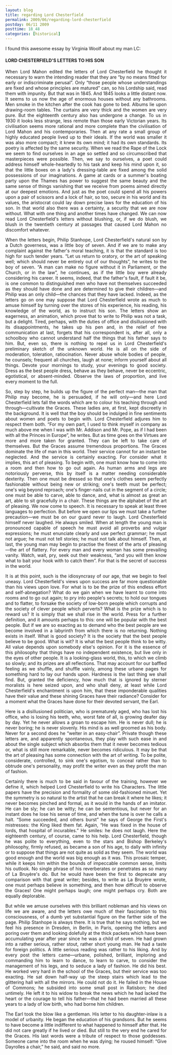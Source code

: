 ```yaml
---
layout: blog
title: regarding Lord Chesterfield
permalink: 2009/06/regarding-lord-chesterfield
postday: 06/11 2009
posttime: 18_48
categories: [historical]
---
```


<p>I found this awesome essay by Virginia Woolf about my man LC:</p>
<div align="justify" style="text-align:justify">
<h4>LORD CHESTERFIELD'S LETTERS TO HIS SON</h4>
<p>When Lord Mahon edited the letters of Lord Chesterfield he thought it necessary to warn the intending reader that they are “by no means fitted for early or indiscriminate perusal”. Only “those people whose understandings are fixed and whose principles are matured” can, so his Lordship said, read them with impunity. But that was in 1845. And 1845 looks a little distant now. It seems to us now the age of enormous houses without any bathrooms. Men smoke in the kitchen after the cook has gone to bed. Albums lie upon drawing-room tables. The curtains are very thick and the women are very pure. But the eighteenth century also has undergone a change. To us in 1930 it looks less strange, less remote than those early Victorian years. Its civilisation seems more rational and more complete than the civilisation of Lord Mahon and his contemporaries. Then at any rate a small group of highly educated people lived up to their ideals. If the world was smaller it was also more compact; it knew its own mind; it had its own standards. Its poetry is affected by the same security. When we read the Rape of the Lock we seem to find ourselves in an age so settled and so circumscribed that masterpieces were possible. Then, we say to ourselves, a poet could address himself whole-heartedly to his task and keep his mind upon it, so that the little boxes on a lady's dressing-table are fixed among the solid possessions of our imaginations. A game at cards or a summer's boating party upon the Thames has power to suggest the same beauty and the same sense of things vanishing that we receive from poems aimed directly at our deepest emotions. And just as the poet could spend all his powers upon a pair of scissors and a lock of hair, so too, secure in his world and its values, the aristocrat could lay down precise laws for the education of his son. In that world also there was a certainty, a security that we are now without. What with one thing and another times have changed. We can now read Lord Chesterfield's letters without blushing, or, if we do blush, we blush in the twentieth century at passages that caused Lord Mahon no discomfort whatever.</p>
<p>When the letters begin, Philip Stanhope, Lord Chesterfield's natural son by a Dutch governess, was a little boy of seven. And if we are to make any complaint against the father's moral teaching, it is that the standard is too high for such tender years. “Let us return to oratory, or the art of speaking well; which should never be entirely out of our thoughts”, he writes to the boy of seven. “A man can make no figure without it in Parliament, or the Church, or in the law”, he continues, as if the little boy were already considering his career. It seems, indeed, that the father's fault, if fault it be, is one common to distinguished men who have not themselves succeeded as they should have done and are determined to give their children—and Philip was an only child—the chances that they have lacked. Indeed, as the letters go on one may suppose that Lord Chesterfield wrote as much to amuse himself by turning over the stores of his experience, his reading, his knowledge of the world, as to instruct his son. The letters show an eagerness, an animation, which prove that to write to Philip was not a task, but a delight. Tired, perhaps, with the duties of office and disillusioned with its disappointments, he takes up his pen and, in the relief of free communication at last, forgets that his correspondent is, after all, only a schoolboy who cannot understand half the things that his father says to him. But, even so, there is nothing to repel us in Lord Chesterfield's preliminary sketch of the unknown world. He is all on the side of moderation, toleration, ratiocination. Never abuse whole bodies of people, he counsels; frequent all churches, laugh at none; inform yourself about all things. Devote your mornings to study, your evenings to good society. Dress as the best people dress, behave as they behave, never be eccentric, egotistical, or absent-minded. Observe the laws of proportion, and live every moment to the full.</p>
<p>So, step by step, he builds up the figure of the perfect man—the man that Philip may become, he is persuaded, if he will only—and here Lord Chesterfield lets fall the words which are to colour his teaching through and through—cultivate the Graces. These ladies are, at first, kept discreetly in the background. It is well that the boy should be indulged in fine sentiments about women and poets to begin with. Lord Chesterfield adjures him to respect them both. “For my own part, I used to think myself in company as much above me when I was with Mr. Addison and Mr. Pope, as if I had been with all the Princes in Europe”, he writes. But as time goes on the Virtues are more and more taken for granted. They can be left to take care of themselves. But the Graces assume tremendous proportions. The Graces dominate the life of man in this world. Their service cannot for an instant be neglected. And the service is certainly exacting. For consider what it implies, this art of pleasing. To begin with, one must know how to come into a room and then how to go out again. As human arms and legs are notoriously perverse, this by itself is a matter needing considerable dexterity. Then one must be dressed so that one's clothes seem perfectly fashionable without being new or striking; one's teeth must be perfect; one's wig beyond reproach; one's finger-nails cut in the segment of a circle; one must be able to carve, able to dance, and, what is almost as great an art, able to sit gracefully in a chair. These things are the alphabet of the art of pleasing. We now come to speech. It is necessary to speak at least three languages to perfection. But before we open our lips we must take a further precaution—we must be on our guard never to laugh. Lord Chesterfield himself never laughed. He always smiled. When at length the young man is pronounced capable of speech he must avoid all proverbs and vulgar expressions; he must enunciate clearly and use perfect grammar; he must not argue; he must not tell stories; he must not talk about himself. Then, at last, the young man may begin to practise the finest of the arts of pleasing—the art of flattery. For every man and every woman has some prevailing vanity. Watch, wait, pry, seek out their weakness, “and you will then know what to bait your hook with to catch them”. For that is the secret of success in the world.</p>
<p>It is at this point, such is the idiosyncrasy of our age, that we begin to feel uneasy. Lord Chesterfield's views upon success are far more questionable than his views upon love. For what is to be the prize of this endless effort and self-abnegation? What do we gain when we have learnt to come into rooms and to go out again; to pry into people's secrets; to hold our tongues and to flatter, to forsake the society of low-born people which corrupts and the society of clever people which perverts? What is the prize which is to reward us? It is simply that we shall rise in the world. Press for a further definition, and it amounts perhaps to this: one will be popular with the best people. But if we are so exacting as to demand who the best people are we become involved in a labyrinth from which there is no returning. Nothing exists in itself. What is good society? It is the society that the best people believe to be good. What is wit? It is what the best people think to be witty. All value depends upon somebody else's opinion. For it is the essence of this philosophy that things have no independent existence, but live only in the eyes of other people. It is a looking-glass world, this, to which we climb so slowly; and its prizes are all reflections. That may account for our baffled feeling as we shuffle, and shuffle vainly, among these urbane pages for something hard to lay our hands upon. Hardness is the last thing we shall find. But, granted the deficiency, how much that is ignored by sterner moralists is here seized upon, and who shall deny, at least while Lord Chesterfield's enchantment is upon him, that these imponderable qualities have their value and these shining Graces have their radiance? Consider for a moment what the Graces have done for their devoted servant, the Earl.</p>
<p>Here is a disillusioned politician, who is prematurely aged, who has lost his office, who is losing his teeth, who, worst fate of all, is growing deafer day by day. Yet he never allows a groan to escape him. He is never dull; he is never boring; he is never slovenly. His mind is as well groomed as his body. Never for a second does he “welter in an easy-chair”. Private though these letters are, and apparently spontaneous, they play with such ease in and about the single subject which absorbs them that it never becomes tedious or, what is still more remarkable, never becomes ridiculous. It may be that the art of pleasing has some connection with the art of writing. To be polite, considerate, controlled, to sink one's egotism, to conceal rather than to obtrude one's personality, may profit the writer even as they profit the man of fashion.</p>
<p>Certainly there is much to be said in favour of the training, however we define it, which helped Lord Chesterfield to write his Characters. The little papers have the precision and formality of some old-fashioned minuet. Yet the symmetry is so natural to the artist that he can break it where he likes; it never becomes pinched and formal, as it would in the hands of an imitator. He can be sly; he can be witty; he can be sententious, but never for an instant does he lose his sense of time, and when the tune is over he calls a halt. “Some succeeded, and others burst” he says of George the First's mistresses: the King liked them fat. Again, “He was fixed in the house of lords, that hospital of incurables.” He smiles: he does not laugh. Here the eighteenth century, of course, came to his help. Lord Chesterfield, though he was polite to everything, even to the stars and Bishop Berkeley's philosophy, firmly refused, as became a son of his age, to dally with infinity or to suppose that things are not quite as solid as they seem. The world was good enough and the world was big enough as it was. This prosaic temper, while it keeps him within the bounds of impeccable common sense, limits his outlook. No single phrase of his reverberates or penetrates as so many of La Bruyère's do. But he would have been the first to deprecate any comparison with that great writer; besides, to write as La Bruyère wrote, one must perhaps believe in something, and then how difficult to observe the Graces! One might perhaps laugh; one might perhaps cry. Both are equally deplorable.</p>
<p>But while we amuse ourselves with this brilliant nobleman and his views on life we are aware, and the letters owe much of their fascination to this consciousness, of a dumb yet substantial figure on the farther side of the page. Philip Stanhope is always there. It is true that he says nothing, but we feel his presence in Dresden, in Berlin, in Paris, opening the letters and poring over them and looking dolefully at the thick packets which have been accumulating year after year since he was a child of seven. He had grown into a rather serious, rather stout, rather short young man. He had a taste for foreign politics. A little serious reading was rather to his liking. And by every post the letters came—urbane, polished, brilliant, imploring and commanding him to learn to dance, to learn to carve, to consider the management of his legs, and to seduce a lady of fashion. He did his best. He worked very hard in the school of the Graces, but their service was too exacting. He sat down half-way up the steep stairs which lead to the glittering hall with all the mirrors. He could not do it. He failed in the House of Commons; he subsided into some small post in Ratisbon; he died untimely. He left it to his widow to break the news which he had lacked the heart or the courage to tell his father—that he had been married all these years to a lady of low birth, who had borne him children.</p>
<p>The Earl took the blow like a gentleman. His letter to his daughter-inlaw is a model of urbanity. He began the education of his grandsons. But he seems to have become a little indifferent to what happened to himself after that. He did not care greatly if he lived or died. But still to the very end he cared for the Graces. His last words were a tribute of respect to those goddesses. Someone came into the room when he was dying; he roused himself: “Give Dayrolles a chair,” he said, and said no more.</p>
</div>
